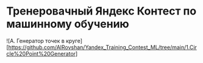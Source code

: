 # Тренеровачный Яндекс Контест по машинному обучению

![A. Генератор точек в круге][https://github.com/AlRovshan/Yandex_Training_Contest_ML/tree/main/1.Circle%20Point%20Generator]
